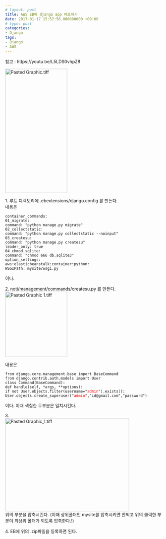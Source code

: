 ```yaml
---
# layout: post
title: AWS EB에 django app 배포하기
date: 2017-01-17 15:57:56.000000000 +09:00
# type: post
categories:
- Django
tags:
- Django
- AWS
---
```

<p>참고 : https://youtu.be/L5LDS0vhpZ8</p>
<p><img class="" src="{{ site.baseurl }}/assets/Pasted%20Graphic.tiff" alt="Pasted Graphic.tiff" width="200" height="400" /></p>
<p>1. 루트 디렉토리에 .ebextensions/django.config 를 만든다.<br />
내용은</p>
<pre><code>container_commands:
01_migrate:
command: "python manage.py migrate"
02_collectstatic:
command: "python manage.py collectstatic --noinput"
03_createsu:
command: "python manage.py createsu"
leader_only: true
04_chmod_sqlite:
command: "chmod 666 db.sqlite3"
option_settings:
aws:elasticbeanstalk:container:python:
WSGIPath: mysite/wsgi.py</code></pre>
<p>이다.</p>
<p>2. noti/management/commands/createsu.py 를 만든다.<br />
<img class="" src="{{ site.baseurl }}/assets/Pasted%20Graphic%201.tiff" alt="Pasted Graphic 1.tiff" width="200" height="210" /></p>
<p>내용은</p>
<pre><code>from django.core.management.base import BaseCommand
from django.contrib.auth.models import User
class Command(BaseCommand):
def handle(self, *args, **options):
if not User.objects.filter(username="<span style="color: #ff0000;">admin</span>").exists():
User.objects.create_superuser("<span style="color: #ff0000;">admin</span>","id@gmail.com","password")
</code></pre>
<p>이다. 이때 색칠한 두부분은 일치시킨다.</p>
<p>3.<br />
<img class="" src="{{ site.baseurl }}/assets/Pasted%20Graphic_1.tiff" alt="Pasted Graphic_1.tiff" width="400" height="300" /><br />
위의 부분을 압축시킨다. (이때 상위폴더인 mysite를 압축시키면 안되고 위의 클릭한 부분이 최상위 폴더가 되도록 압축한다.!)</p>
<p>4. EB에 위의 .zip파일을 등록하면 된다.</p>
